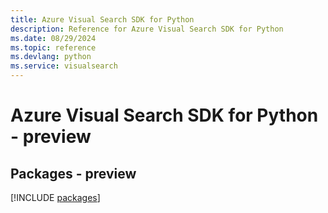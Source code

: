 ```yaml
---
title: Azure Visual Search SDK for Python
description: Reference for Azure Visual Search SDK for Python
ms.date: 08/29/2024
ms.topic: reference
ms.devlang: python
ms.service: visualsearch
---
```

# Azure Visual Search SDK for Python - preview
## Packages - preview
[!INCLUDE [packages](visual-search-index.md)]